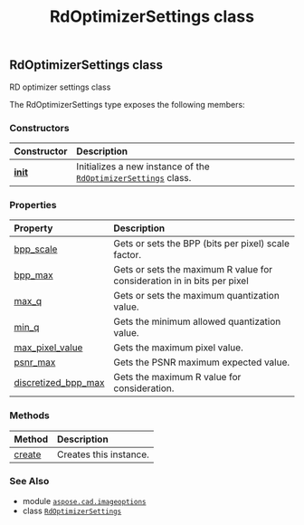 ﻿---
title: RdOptimizerSettings class
second_title: Aspose.CAD for Python via .NET API References
description: 
type: docs
weight: 360
url: /python-net/aspose.cad.imageoptions/rdoptimizersettings/
is_root: false
---

## RdOptimizerSettings class

RD optimizer settings class



The RdOptimizerSettings type exposes the following members:

### Constructors
| Constructor | Description |
| :- | :- |
| [__init__](/cad/python-net/aspose.cad.imageoptions/rdoptimizersettings/__init__/#) | Initializes a new instance of the [`RdOptimizerSettings`](/cad/python-net/aspose.cad.imageoptions/rdoptimizersettings) class. |


### Properties
| Property | Description |
| :- | :- |
| [bpp_scale](/cad/python-net/aspose.cad.imageoptions/rdoptimizersettings/bpp_scale) | Gets or sets the BPP (bits per pixel) scale factor. |
| [bpp_max](/cad/python-net/aspose.cad.imageoptions/rdoptimizersettings/bpp_max) | Gets or sets the maximum R value for consideration in  in bits per pixel |
| [max_q](/cad/python-net/aspose.cad.imageoptions/rdoptimizersettings/max_q) | Gets or sets the maximum quantization value. |
| [min_q](/cad/python-net/aspose.cad.imageoptions/rdoptimizersettings/min_q) | Gets the minimum allowed quantization value. |
| [max_pixel_value](/cad/python-net/aspose.cad.imageoptions/rdoptimizersettings/max_pixel_value) | Gets the maximum pixel value. |
| [psnr_max](/cad/python-net/aspose.cad.imageoptions/rdoptimizersettings/psnr_max) | Gets the PSNR maximum expected value. |
| [discretized_bpp_max](/cad/python-net/aspose.cad.imageoptions/rdoptimizersettings/discretized_bpp_max) | Gets the maximum R value for consideration. |


### Methods
| Method | Description |
| :- | :- |
| [create](/cad/python-net/aspose.cad.imageoptions/rdoptimizersettings/create/#) | Creates this instance. |



### See Also
* module [`aspose.cad.imageoptions`](..)
* class [`RdOptimizerSettings`](/cad/python-net/aspose.cad.imageoptions/rdoptimizersettings)
